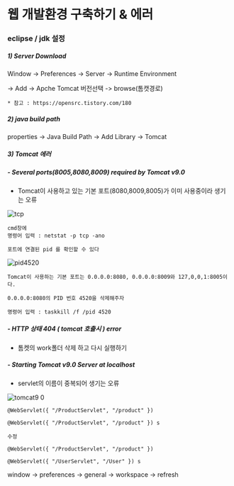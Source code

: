 # 웹 개발환경 구축하기 & 에러

### eclipse / jdk 설정



##### 1) Server Download

Window -> Preferences -> Server -> Runtime Environment

->  Add -> Apche Tomcat 버전선택 -> browse(톰캣경로)



```
* 참고 : https://opensrc.tistory.com/180
```



##### 2) java build path

properties -> Java Build Path -> Add Library -> Tomcat



##### 3) Tomcat 에러 

#####  - Several ports(8005,8080,8009) required by Tomcat v9.0

- Tomcat이 사용하고 있는 기본 포트(8080,8009,8005)가 이미 사용중이라 생기는 오류

![tcp](https://user-images.githubusercontent.com/49560745/61844314-f00c8780-aed9-11e9-9533-61ea17bef39a.png)



```
cmd창에 
명령어 입력 : netstat -p tcp -ano 

포트에 연결된 pid 를 확인할 수 있다

```

![pid4520](https://user-images.githubusercontent.com/49560745/61844301-e7b44c80-aed9-11e9-9627-e72113036ed3.png)





```
Tomcat이 사용하는 기본 포트는 0.0.0.0:8080, 0.0.0.0:8009와 127,0,0,1:8005이다.

0.0.0.0:8080의 PID 번호 4520을 삭제해주자

명령어 입력 : taskkill /f /pid 4520

```



#####  - HTTP 상태 404 ( tomcat 호출시 ) error

- 톰켓의 work폴더 삭제 하고 다시 실행하기



#####  - Starting Tomcat v9.0 Server at localhost

- servlet의 이름이 중복되어 생기는 오류

  

![tomcat9 0](https://user-images.githubusercontent.com/49560745/61844160-6a88d780-aed9-11e9-95d3-11b9e5fff094.png)



```
@WebServlet({ "/ProductServlet", "/product" }) 

@WebServlet({ "/ProductServlet", "/product" }) s

수정

@WebServlet({ "/ProductServlet", "/product" }) 

@WebServlet({ "/UserServlet", "/User" }) s

```




window -> preferences -> general -> workspace -> refresh